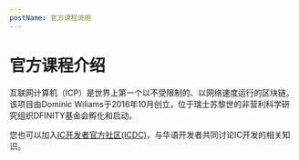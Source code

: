 ```yaml
---
postName: 官方课程说明
---
```


# 官方课程介绍
互联网计算机（ICP）是世界上第一个以不受限制的、以网络速度运行的区块链。该项目由Dominic Wiliams于2016年10月创立，位于瑞士苏黎世的非营利科学研究组织DFINITY基金会孵化和启动。




您也可以加入[IC开发者官方社区(ICDC)](https://t.me/+VdtEpjp34AQ2OWJl)，与华语开发者共同讨论IC开发的相关知识。
